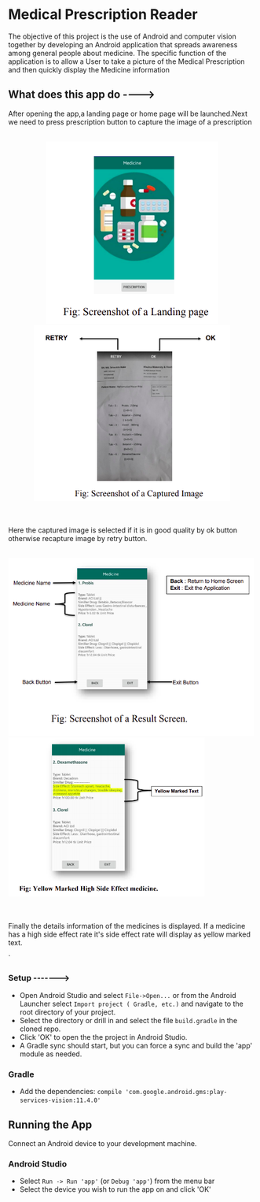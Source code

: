 Medical Prescription Reader
=============================
The objective of this project is the use of Android and computer vision together
by developing an Android application that spreads awareness among general
people about medicine. The specific function of the application is to allow a
User to take a picture of the Medical Prescription and then quickly display the
Medicine information 

## What does this app do ---->

After opening the app,a landing page or home page will be launched.Next we need to press prescription button to capture the image of a prescription

                  
  <br />                
                  
                  
<div align="center">
    <img src="https://github.com/Zero-Factorial/Medical-Prescription-Reader/blob/master/images/Landing_Page.png" width="350px"</img> 
    <img src="https://github.com/Zero-Factorial/Medical-Prescription-Reader/blob/master/images/captured.png" width="400px"</img> 
</div>
   


<br /> 
<br />


 Here the captured image is selected if it is in good quality by ok button otherwise recapture image by retry button.



<br />

<div align="left">
    <img src="https://github.com/Zero-Factorial/Medical-Prescription-Reader/blob/master/images/result_page.png" width="500px"</img> 
    <img src="https://github.com/Zero-Factorial/Medical-Prescription-Reader/blob/master/images/Special.png" width="400px"</img> 
    
</div>


<br />
<br />

Finally the details information of the medicines is displayed. If a medicine has a high side effect rate it's side effect rate will display as 
yellow marked text.



`

### Setup ------->


* Open Android Studio and select `File->Open...` or from the Android Launcher select `Import project ( Gradle, etc.)` and navigate to the root directory of your project.
* Select the directory or drill in and select the file `build.gradle` in the cloned repo.
* Click 'OK' to open the the project in Android Studio.
* A Gradle sync should start, but you can force a sync and build the 'app' module as needed.

### Gradle
* Add the dependencies: `compile 'com.google.android.gms:play-services-vision:11.4.0'`


## Running the App

Connect an Android device to your development machine.

### Android Studio

* Select `Run -> Run 'app'` (or `Debug 'app'`) from the menu bar
* Select the device you wish to run the app on and click 'OK'

